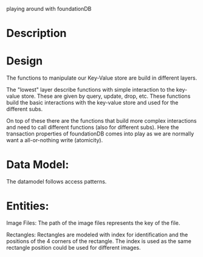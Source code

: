 playing around with foundationDB

# Description


# Design
The functions to manipulate our Key-Value store are build in different layers.

The "lowest" layer describe functions with simple interaction to the key-value store. These are given by query, update, drop, etc. These functions build the basic interactions with the key-value store and used for the different subs.

On top of these there are the functions that build more complex interactions and need to call different functions (also for different subs). 
Here the transaction properties of foundationDB comes into play as we are normally want a all-or-nothing write (atomicity).



# Data Model:

The datamodel follows access patterns. 

# Entities:

Image Files:
The path of the image files represents the key of the file.

Rectangles:
Rectangles are modeled with index for identification and the positions of the 4 corners of the rectangle.
The index is used as the same rectangle position could be used for different images. 



